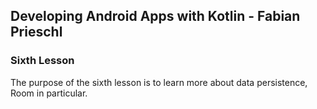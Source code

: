## Developing Android Apps with Kotlin - Fabian Prieschl

### Sixth Lesson

The purpose of the sixth lesson is to learn more about data persistence, Room in particular. 
